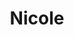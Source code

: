 ---
title: Nicole
artigo: a
picture: /images/n/nicole.jpg
background: /images/fundos/Estrelas.jpg
style: style-vermelho2
description: O nome Nicole é a variante francesa e...
full-description: O nome Nicole é a variante francesa e feminina para Nicolau, um nome originalmente masculino e grego, (Nikólaos). O seu significado é resultado da junção dos elementos níke, que significa “vitória”, e laos, que quer dizer “povo”.  Portanto, Nicole quer dizer “Aquela que conduz à vitória!” É, portanto, um nome  que caracteriza alguém incansável, que luta pelo o que quer e tem objetivos bem definidos. Sendo assim, o resultado só pode ser mesmo conquistar tudo o que deseja! 
---